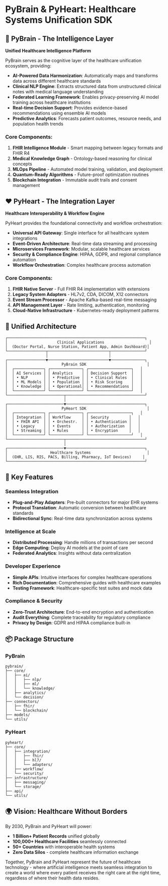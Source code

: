 # PyBrain & PyHeart: Healthcare Systems Unification SDK

## 🧠 PyBrain - The Intelligence Layer
**Unified Healthcare Intelligence Platform**

PyBrain serves as the cognitive layer of the healthcare unification ecosystem, providing:
- **AI-Powered Data Harmonization**: Automatically maps and transforms data across different healthcare standards
- **Clinical NLP Engine**: Extracts structured data from unstructured clinical notes with medical language understanding
- **Federated Learning Framework**: Enables privacy-preserving AI model training across healthcare institutions
- **Real-time Decision Support**: Provides evidence-based recommendations using ensemble AI models
- **Predictive Analytics**: Forecasts patient outcomes, resource needs, and population health trends

### Core Components:
1. **FHIR Intelligence Module** - Smart mapping between legacy formats and FHIR R4
2. **Medical Knowledge Graph** - Ontology-based reasoning for clinical concepts
3. **MLOps Pipeline** - Automated model training, validation, and deployment
4. **Quantum-Ready Algorithms** - Future-proof optimization routines
5. **Blockchain Integration** - Immutable audit trails and consent management

## ❤️ PyHeart - The Integration Layer
**Healthcare Interoperability & Workflow Engine**

PyHeart provides the foundational connectivity and workflow orchestration:
- **Universal API Gateway**: Single interface for all healthcare system integrations
- **Event-Driven Architecture**: Real-time data streaming and processing
- **Microservices Framework**: Modular, scalable healthcare services
- **Security & Compliance Engine**: HIPAA, GDPR, and regional compliance automation
- **Workflow Orchestration**: Complex healthcare process automation

### Core Components:
1. **FHIR Native Server** - Full FHIR R4 implementation with extensions
2. **Legacy System Adapters** - HL7v2, CDA, DICOM, X12 connectors
3. **Event Stream Processor** - Apache Kafka-based real-time messaging
4. **API Management Layer** - Rate limiting, authentication, monitoring
5. **Cloud-Native Infrastructure** - Kubernetes-ready deployment patterns

## 🔄 Unified Architecture

```
┌─────────────────────────────────────────────────────────────┐
│                      Clinical Applications                    │
│  (Doctor Portal, Nurse Station, Patient App, Admin Dashboard)│
└─────────────────┬───────────────────────────┬───────────────┘
                  │                           │
┌─────────────────▼───────────────────────────▼───────────────┐
│                        PyBrain SDK                           │
│  ┌─────────────┐ ┌──────────────┐ ┌───────────────────┐   │
│  │ AI Services │ │ Analytics    │ │ Decision Support  │   │
│  │ • NLP       │ │ • Predictive │ │ • Clinical Rules  │   │
│  │ • ML Models │ │ • Population │ │ • Risk Scoring    │   │
│  │ • Knowledge │ │ • Operational│ │ • Recommendations │   │
│  └─────────────┘ └──────────────┘ └───────────────────┘   │
└─────────────────────────┬───────────────────────────────────┘
                          │
┌─────────────────────────▼───────────────────────────────────┐
│                        PyHeart SDK                           │
│  ┌─────────────┐ ┌──────────────┐ ┌───────────────────┐   │
│  │ Integration │ │ Workflow     │ │ Security         │   │
│  │ • FHIR API  │ │ • Orchestr.  │ │ • Authentication │   │
│  │ • Legacy    │ │ • Events     │ │ • Authorization  │   │
│  │ • Streaming │ │ • Rules      │ │ • Encryption     │   │
│  └─────────────┘ └──────────────┘ └───────────────────┘   │
└─────────────────────────┬───────────────────────────────────┘
                          │
┌─────────────────────────▼───────────────────────────────────┐
│                   Healthcare Systems                         │
│  (EHR, LIS, RIS, PACS, Billing, Pharmacy, IoT Devices)     │
└─────────────────────────────────────────────────────────────┘
```

## 🚀 Key Features

### Seamless Integration
- **Plug-and-Play Adapters**: Pre-built connectors for major EHR systems
- **Protocol Translation**: Automatic conversion between healthcare standards
- **Bidirectional Sync**: Real-time data synchronization across systems

### Intelligence at Scale
- **Distributed Processing**: Handle millions of transactions per second
- **Edge Computing**: Deploy AI models at the point of care
- **Federated Analytics**: Insights without data centralization

### Developer Experience
- **Simple APIs**: Intuitive interfaces for complex healthcare operations
- **Rich Documentation**: Comprehensive guides with healthcare examples
- **Testing Framework**: Healthcare-specific test suites and mock data

### Compliance & Security
- **Zero-Trust Architecture**: End-to-end encryption and authentication
- **Audit Everything**: Complete traceability for regulatory compliance
- **Privacy by Design**: GDPR and HIPAA compliance built-in

## 📦 Package Structure

### PyBrain
```
pybrain/
├── core/
│   ├── ai/
│   │   ├── nlp/
│   │   ├── ml/
│   │   └── knowledge/
│   ├── analytics/
│   └── decision/
├── connectors/
│   ├── fhir/
│   └── blockchain/
├── models/
└── utils/
```

### PyHeart
```
pyheart/
├── core/
│   ├── integration/
│   │   ├── fhir/
│   │   ├── hl7/
│   │   └── adapters/
│   ├── workflow/
│   └── security/
├── infrastructure/
│   ├── messaging/
│   └── storage/
├── api/
└── utils/
```

## 🌍 Vision: Healthcare Without Borders

By 2030, PyBrain and PyHeart will power:
- **1 Billion+ Patient Records** unified globally
- **100,000+ Healthcare Facilities** seamlessly connected
- **50+ Countries** with interoperable health systems
- **Zero Data Silos** - complete healthcare information exchange

Together, PyBrain and PyHeart represent the future of healthcare technology - where artificial intelligence meets seamless integration to create a world where every patient receives the right care at the right time, regardless of where their health data resides.